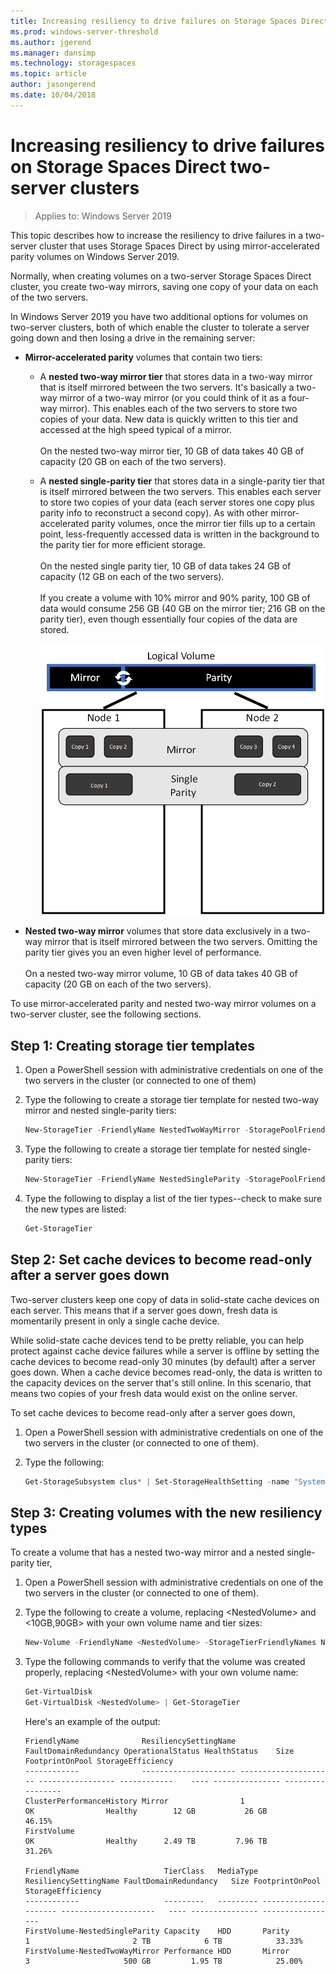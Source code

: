 ```yaml
---
title: Increasing resiliency to drive failures on Storage Spaces Direct two-server clusters
ms.prod: windows-server-threshold
ms.author: jgerend
ms.manager: dansimp
ms.technology: storagespaces
ms.topic: article
author: jasongerend
ms.date: 10/04/2018
---
```

# Increasing resiliency to drive failures on Storage Spaces Direct two-server clusters

>Applies to: Windows Server 2019

This topic describes how to increase the resiliency to drive failures in a two-server cluster that uses Storage Spaces Direct by using mirror-accelerated parity volumes on Windows Server 2019.

Normally, when creating volumes on a two-server Storage Spaces Direct cluster, you create two-way mirrors, saving one copy of your data on each of the two servers.

In Windows Server 2019 you have two additional options for volumes on two-server clusters, both of which enable the cluster to tolerate a server going down and then losing a drive in the remaining server:

- **Mirror-accelerated parity** volumes that contain two tiers:
    - A **nested two-way mirror tier** that stores data in a two-way mirror that is itself mirrored between the two servers. It's basically a two-way mirror of a two-way mirror (or you could think of it as a four-way mirror). This enables each of the two servers to store two copies of your data. New data is quickly written to this tier and accessed at the high speed typical of a mirror.<br><br>On the nested two-way mirror tier, 10 GB of data takes 40 GB of capacity (20 GB on each of the two servers).
    - A **nested single-parity tier** that stores data in a single-parity tier that is itself mirrored between the two servers. This enables each server to store two copies of your data (each server stores one copy plus parity info to reconstruct a second copy). As with other mirror-accelerated parity volumes, once the mirror tier fills up to a certain point, less-frequently accessed data is written in the background to the parity tier for more efficient storage.<br><br>On the nested single parity tier, 10 GB of data takes 24 GB of capacity (12 GB on each of the two servers). <br><br>If you create a volume with 10% mirror and 90% parity, 100 GB of data would consume 256 GB (40 GB on the mirror tier; 216 GB on the parity tier), even though essentially four copies of the data are stored.

        ![](media\two-server-cluster-resilience\two-server-mirror-accelerated-parity.png)

- **Nested two-way mirror** volumes that store data exclusively in a two-way mirror that is itself mirrored between the two servers. Omitting the parity tier gives you an even higher level of performance.<br><br>On a nested two-way mirror volume, 10 GB of data takes 40 GB of capacity (20 GB on each of the two servers).

To use mirror-accelerated parity and nested two-way mirror volumes on a two-server cluster, see the following sections.

## Step 1: Creating storage tier templates

1. Open a PowerShell session with administrative credentials on one of the two servers in the cluster (or connected to one of them)
1. Type the following to create a storage tier template for nested two-way mirror and nested single-parity tiers:

    ```PowerShell
    New-StorageTier -FriendlyName NestedTwoWayMirror -StoragePoolFriendlyName S2D* -MediaType HDD -ResiliencySettingName Mirror -NumberOfDataCopies 4
    ```

1. Type the following to create a storage tier template for nested single-parity tiers:

    ```PowerShell
    New-StorageTier -FriendlyName NestedSingleParity -StoragePoolFriendlyName S2D* -MediaType HDD -ResiliencySettingName Parity -PhysicalDiskRedundancy 1 -NumberOfDataCopies 2 -FaultDomainAwareness StorageScaleUnit -ColumnIsolation PhysicalDisk
    ```
4. Type the following to display a list of the tier types--check to make sure the new types are listed:

    ```PowerShell
    Get-StorageTier
    ```

## Step 2: Set cache devices to become read-only after a server goes down

Two-server clusters keep one copy of data in solid-state cache devices on each server. This means that if a server goes down, fresh data is momentarily present in only a single cache device.

While solid-state cache devices tend to be pretty reliable, you can help protect against cache device failures while a server is offline by setting the cache devices to become read-only 30 minutes (by default) after a server goes down. When a cache device becomes read-only, the data is written to the capacity devices on the server that's still online. In this scenario, that means two copies of your fresh data would exist on the online server.

To set cache devices to become read-only after a server goes down, 

1. Open a PowerShell session with administrative credentials on one of the two servers in the cluster (or connected to one of them).
1. Type the following:

    ```PowerShell
    Get-StorageSubsystem clus* | Set-StorageHealthSetting -name "System.Storage.NestedResiliency.DisableWriteCacheOnNodeDown.Enabled" -value "True"
    ```

## Step 3: Creating volumes with the new resiliency types

To create a volume that has a nested two-way mirror and a nested single-parity tier, 

1. Open a PowerShell session with administrative credentials on one of the two servers in the cluster (or connected to one of them).
1. Type the following to create a volume, replacing \<NestedVolume> and \<10GB,90GB> with your own volume name and tier sizes:

    ```PowerShell
    New-Volume -FriendlyName <NestedVolume> -StorageTierFriendlyNames NestedTwoWayMirror,NestedSingleParity -StorageTierSizes <10GB,90GB>
    ```

3. Type the following commands to verify that the volume was created properly, replacing \<NestedVolume> with your own volume name:

    ```PowerShell
    Get-VirtualDisk
    Get-VirtualDisk <NestedVolume> | Get-StorageTier
    ```

    Here's an example of the output:

    ```
    FriendlyName              ResiliencySettingName FaultDomainRedundancy OperationalStatus HealthStatus    Size FootprintOnPool StorageEfficiency
    ------------              --------------------- --------------------- ----------------- ------------    ---- --------------- -----------------
    ClusterPerformanceHistory Mirror                1                     OK                Healthy        12 GB           26 GB            46.15%
    FirstVolume                                                           OK                Healthy      2.49 TB         7.96 TB            31.26%
 
    FriendlyName                   TierClass   MediaType ResiliencySettingName FaultDomainRedundancy   Size FootprintOnPool StorageEfficiency
    ------------                   ---------   --------- --------------------- ---------------------   ---- --------------- -----------------
    FirstVolume-NestedSingleParity Capacity    HDD       Parity                1                       2 TB            6 TB            33.33%
    FirstVolume-NestedTwoWayMirror Performance HDD       Mirror                3                     500 GB         1.95 TB            25.00%

    ```